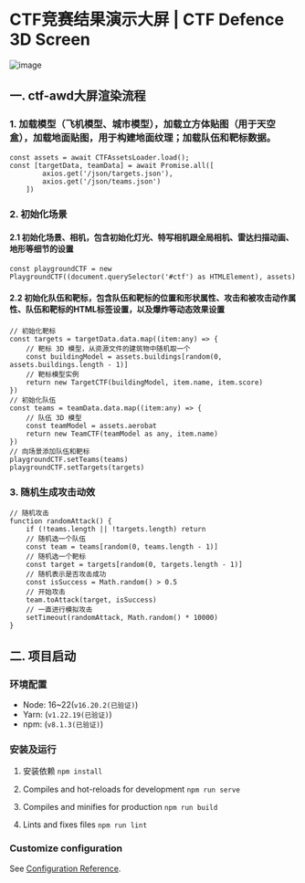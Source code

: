 # CTF竞赛结果演示大屏 | CTF Defence 3D Screen
![image](https://github.com/user-attachments/assets/ebabf3b4-4de9-4915-b386-15a353910846)

## 一. ctf-awd大屏渲染流程
### 1. 加载模型（飞机模型、城市模型），加载立方体贴图（用于天空盒），加载地面贴图，用于构建地面纹理；加载队伍和靶标数据。
```
const assets = await CTFAssetsLoader.load();
const [targetData, teamData] = await Promise.all([
        axios.get('/json/targets.json'),
        axios.get('/json/teams.json')
    ])
```

### 2. 初始化场景
#### 2.1 初始化场景、相机，包含初始化灯光、特写相机跟全局相机、雷达扫描动画、地形等细节的设置
```
const playgroundCTF = new PlaygroundCTF((document.querySelector('#ctf') as HTMLElement), assets)
```
#### 2.2 初始化队伍和靶标，包含队伍和靶标的位置和形状属性、攻击和被攻击动作属性、队伍和靶标的HTML标签设置，以及爆炸等动态效果设置
```
// 初始化靶标
const targets = targetData.data.map((item:any) => {
    // 靶标 3D 模型，从资源文件的建筑物中随机取一个
    const buildingModel = assets.buildings[random(0, assets.buildings.length - 1)]
    // 靶标模型实例
    return new TargetCTF(buildingModel, item.name, item.score)
})
// 初始化队伍
const teams = teamData.data.map((item:any) => {
    // 队伍 3D 模型
    const teamModel = assets.aerobat
    return new TeamCTF(teamModel as any, item.name)
})
// 向场景添加队伍和靶标
playgroundCTF.setTeams(teams)
playgroundCTF.setTargets(targets)
```

### 3. 随机生成攻击动效
```
// 随机攻击
function randomAttack() {
    if (!teams.length || !targets.length) return
    // 随机选一个队伍
    const team = teams[random(0, teams.length - 1)]
    // 随机选一个靶标
    const target = targets[random(0, targets.length - 1)]
    // 随机表示是否攻击成功
    const isSuccess = Math.random() > 0.5
    // 开始攻击
    team.toAttack(target, isSuccess)
    // 一直进行模拟攻击
    setTimeout(randomAttack, Math.random() * 10000)
}
```

## 二. 项目启动
### 环境配置
* Node: 16~22(`v16.20.2(已验证)`)
* Yarn: (`v1.22.19(已验证)`)
* npm: (`v8.1.3(已验证)`)
### 安装及运行
1. 安装依赖
        ```
        npm install
        ```

2. Compiles and hot-reloads for development
        ```
        npm run serve
        ```

3. Compiles and minifies for production
        ```
        npm run build
        ```

4. Lints and fixes files
        ```
        npm run lint
        ```

### Customize configuration
See [Configuration Reference](https://cli.vuejs.org/config/).
